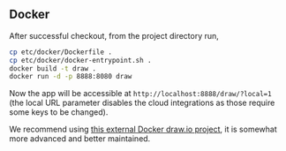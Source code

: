 Docker
------
After successful checkout, from the project directory run,

```bash
cp etc/docker/Dockerfile .
cp etc/docker/docker-entrypoint.sh .
docker build -t draw .
docker run -d -p 8888:8080 draw
```
Now the app will be accessible at `http://localhost:8888/draw/?local=1` (the local URL parameter disables
the cloud integrations as those require some keys to be changed).

We recommend using [this external Docker draw.io project](https://github.com/fjudith/docker-draw.io), it is somewhat more advanced and better maintained.
